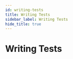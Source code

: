 ```yaml
---
id: writing-tests
title: Writing Tests
sidebar_label: Writing Tests
hide_title: true
---
```


# Writing Tests

